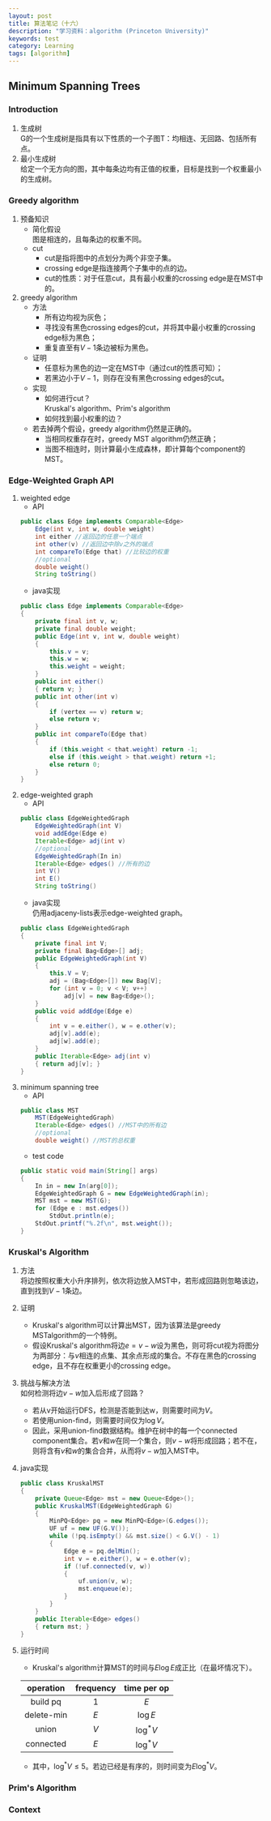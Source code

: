 ```yaml
---
layout: post
title: 算法笔记（十六）
description: "学习资料：algorithm (Princeton University)"
keywords: test
category: Learning
tags: [algorithm]
---
```


## Minimum Spanning Trees
### Introduction
1. 生成树   
    G的一个生成树是指具有以下性质的一个子图T：均相连、无回路、包括所有点。
2. 最小生成树  
    给定一个无方向的图，其中每条边均有正值的权重，目标是找到一个权重最小的生成树。

### Greedy algorithm
1. 预备知识
    * 简化假设  
    图是相连的，且每条边的权重不同。
    * cut
        * cut是指将图中的点划分为两个非空子集。
        * crossing edge是指连接两个子集中的点的边。
        * cut的性质：对于任意cut，具有最小权重的crossing edge是在MST中的。
2. greedy algorithm
    * 方法
        * 所有边均视为灰色；
        * 寻找没有黑色crossing edges的cut，并将其中最小权重的crossing edge标为黑色；
        * 重复直至有$V-1$条边被标为黑色。
    * 证明
        * 任意标为黑色的边一定在MST中（通过cut的性质可知）；
        * 若黑边小于$V-1$，则存在没有黑色crossing edges的cut。
    * 实现  
        * 如何进行cut？  
        Kruskal's algorithm、Prim's algorithm
        * 如何找到最小权重的边？
    * 若去掉两个假设，greedy algorithm仍然是正确的。
        * 当相同权重存在时，greedy MST algorithm仍然正确；
        * 当图不相连时，则计算最小生成森林，即计算每个component的MST。

### Edge-Weighted Graph API
1. weighted edge
    * API
    ```java
    public class Edge implements Comparable<Edge>
        Edge(int v, int w, double weight)
        int either //返回边的任意一个端点
        int other(v) //返回边中除v之外的端点
        int compareTo(Edge that) //比较边的权重
        //optional
        double weight()
        String toString()
    ```
    * java实现
    ```java
    public class Edge implements Comparable<Edge>
    {
        private final int v, w;
        private final double weight;
        public Edge(int v, int w, double weight)
        {
            this.v = v;
            this.w = w;
            this.weight = weight;
        }
        public int either()
        { return v; }
        public int other(int v)
        {
            if (vertex == v) return w;
            else return v;
        }
        public int compareTo(Edge that)
        {
            if (this.weight < that.weight) return -1;
            else if (this.weight > that.weight) return +1;
            else return 0;
        }
    }
    ```
2. edge-weighted graph
    * API
    ```java
    public class EdgeWeightedGraph
        EdgeWeightedGraph(int V)
        void addEdge(Edge e)
        Iterable<Edge> adj(int v)
        //optional
        EdgeWeightedGraph(In in)
        Iterable<Edge> edges() //所有的边
        int V()
        int E()
        String toString()
    ```
    * java实现  
    仍用adjaceny-lists表示edge-weighted graph。
    ```java
    public class EdgeWeightedGraph
    {
        private final int V;
        private final Bag<Edge>[] adj;
        public EdgeWeightedGraph(int V)
        {
            this.V = V;
            adj = (Bag<Edge>[]) new Bag[V];
            for (int v = 0; v < V; v++)
                adj[v] = new Bag<Edge>();
        }
        public void addEdge(Edge e)
        {
            int v = e.either(), w = e.other(v);
            adj[v].add(e);
            adj[w].add(e);
        }
        public Iterable<Edge> adj(int v)
        { return adj[v]; }
    }
    ```
3. minimum spanning tree
    * API
    ```java
    public class MST
        MST(EdgeWeightedGraph)
        Iterable<Edge> edges() //MST中的所有边
        //optional
        double weight() //MST的总权重
    ```
    * test code
    ```java
    public static void main(String[] args)
    {
        In in = new In(arg[0]);
        EdgeWeightedGraph G = new EdgeWeightedGraph(in);
        MST mst = new MST(G);
        for (Edge e : mst.edges())
            StdOut.println(e);
        StdOut.printf("%.2f\n", mst.weight());
    }
    ```

### Kruskal's Algorithm
1. 方法  
    将边按照权重大小升序排列，依次将边放入MST中，若形成回路则忽略该边，直到找到$V-1$条边。
2. 证明  
    * Kruskal's algorithm可以计算出MST，因为该算法是greedy MSTalgorithm的一个特例。
    * 假设Kruskal's algorithm将边$e=v-w$设为黑色，则可将cut视为将图分为两部分：与$v$相连的点集、其余点形成的集合。不存在黑色的crossing edge，且不存在权重更小的crossing edge。
3. 挑战与解决方法  
    如何检测将边$v-w$加入后形成了回路？
    * 若从v开始运行DFS，检测是否能到达w，则需要时间为$V$。
    * 若使用union-find，则需要时间仅为$\log V$。
    * 因此，采用union-find数据结构。维护在树中的每一个connected component集合。若$v$和$w$在同一个集合，则$v-w$将形成回路；若不在，则将含有$v$和$w$的集合合并，从而将$v-w$加入MST中。
4. java实现
    ```java
    public class KruskalMST
    {
        private Queue<Edge> mst = new Queue<Edge>();
        public KruskalMST(EdgeWeightedGraph G)
        {
            MinPQ<Edge> pq = new MinPQ<Edge>(G.edges());
            UF uf = new UF(G.V());
            while (!pq.isEmpty() && mst.size() < G.V() - 1)
            {
                Edge e = pq.delMin();
                int v = e.either(), w = e.other(v);
                if (!uf.connected(v, w))
                {
                    uf.union(v, w);
                    mst.enqueue(e);
                }
            }
        }
        public Iterable<Edge> edges()
        { return mst; }
    }
    ```
5. 运行时间
    * Kruskal's algorithm计算MST的时间与$E\log E$成正比（在最坏情况下）。

    |operation|frequency|time per op|
    |:-:|:-:|:-:|
    |build pq|$1$|$E$|
    |delete-min|$E$|$\log E$|
    |union|$V$|$\log^* V$|
    |connected|$E$|$\log^* V$|
    * 其中，$\log^* V\le5$。若边已经是有序的，则时间变为$E\log^*V$。

### Prim's Algorithm


### Context